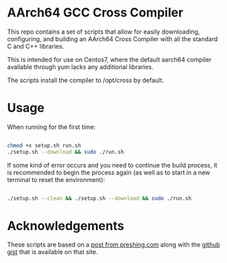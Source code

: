 # AArch64 GCC Cross Compiler
This repo contains a set of scripts that allow for easily downloading, configuring, and building an AArch64 Cross Compiler with all the standard C and C++ libraries.

This is intended for use on Centos7, where the default aarch64 compiler available through yum lacks any additional libraries.

The scripts install the compiler to /opt/cross by default.

# Usage
When running for the first time:

```bash

chmod +x setup.sh run.sh
./setup.sh --download && sudo ./run.sh

```

If some kind of error occurs and you need to continue the build process, it is recommended to begin the process again (as well as to start in a new terminal to reset the environment):

```bash

./setup.sh --clean && ./setup.sh --download && sudo ./run.sh

```

# Acknowledgements
These scripts are based on a [post from preshing.com](https://preshing.com/20141119/how-to-build-a-gcc-cross-compiler/) along with the [github gist](https://gist.github.com/preshing/41d5c7248dea16238b60) that is available on that site.
